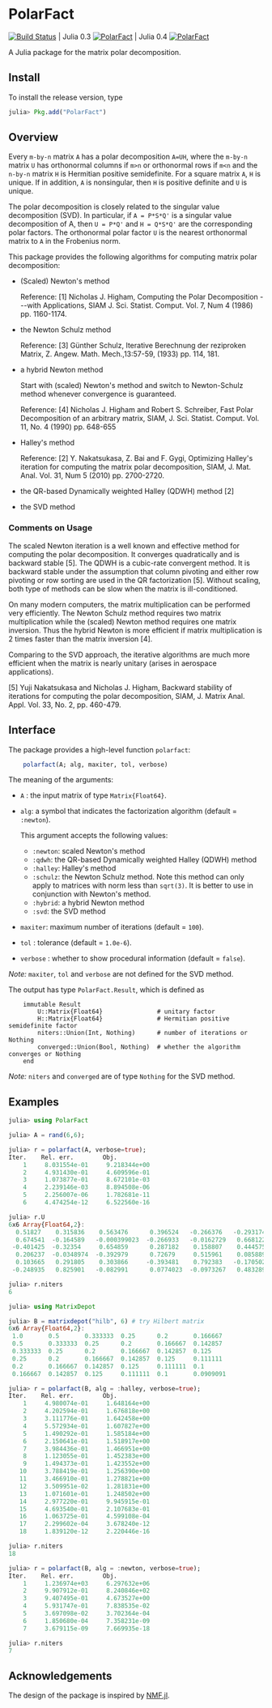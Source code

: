 # PolarFact

[![Build Status](https://travis-ci.org/weijianzhang/PolarFact.jl.svg?branch=master)](https://travis-ci.org/weijianzhang/PolarFact.jl)
| Julia 0.3 [![PolarFact](http://pkg.julialang.org/badges/PolarFact_release.svg)](http://pkg.julialang.org/?pkg=PolarFact&ver=release)
| Julia 0.4 [![PolarFact](http://pkg.julialang.org/badges/PolarFact_nightly.svg)](http://pkg.julialang.org/?pkg=PolarFact&ver=nightly)

A Julia package for the matrix polar decomposition.

## Install

To install the release version, type

```julia
julia> Pkg.add("PolarFact")
```

## Overview 

Every ``m-by-n`` matrix ``A`` has a polar decomposition ``A=UH``,
where the ``m-by-n`` matrix ``U`` has orthonormal columns if ``m>n``
or orthonormal rows if ``m<n`` and the ``n-by-n`` matrix ``H`` is
Hermitian positive semidefinite. For a square matrix ``A``, ``H`` is
unique. If in addition, ``A`` is nonsingular, then ``H`` is positive
definite and ``U`` is unique.

The polar decomposition is closely related to the singular value
decomposition (SVD). In particular, if ``A = P*S*Q'`` is a singular
value decomposition of A, then ``U = P*Q'`` and ``H = Q*S*Q'`` are the
corresponding polar factors. The orthonormal polar factor ``U`` is the
nearest orthonormal matrix to ``A`` in the Frobenius norm. 

This package provides the following algorithms for computing matrix
polar decomposition:

* (Scaled) Newton's method

	Reference:
	[1] Nicholas J. Higham, Computing the Polar Decomposition ---with Applications,
	SIAM J. Sci. Statist. Comput. Vol. 7, Num 4 (1986) pp. 1160-1174.
	
* the Newton Schulz method 

	Reference:
	[3] Günther Schulz, Iterative Berechnung der reziproken Matrix, Z. Angew.
	Math. Mech.,13:57-59, (1933) pp. 114, 181.

* a hybrid Newton method

	Start with (scaled) Newton's method and switch to Newton-Schulz method
	whenever convergence is guaranteed.

	Reference:
	[4] Nicholas J. Higham and Robert S. Schreiber, Fast Polar
	Decomposition of an arbitrary matrix, SIAM, J. Sci. Statist. Comput.
	Vol. 11, No. 4 (1990) pp. 648-655

* Halley's method

	Reference:
	[2] Y. Nakatsukasa, Z. Bai and F. Gygi, Optimizing Halley's iteration 
	for computing the matrix polar decomposition, SIAM, J. Mat. Anal. 
	Vol. 31, Num 5 (2010) pp. 2700-2720. 

* the QR-based Dynamically weighted Halley (QDWH) method [2]  

* the SVD method


### Comments on Usage

The scaled Newton iteration is a well known and effective method for
computing the polar decomposition. It converges quadratically and is
backward stable [5]. The QDWH is a cubic-rate convergent method.
It is backward stable under the assumption that column pivoting and
either row pivoting or row sorting are used in the QR factorization [5]. 
Without scaling, both type of methods can be slow when the matrix is
ill-conditioned.

On many modern computers, the matrix multiplication can be performed
very efficiently. The Newton Schulz method requires two matrix
multiplication while the (scaled) Newton method requires one matrix
inversion. Thus the hybrid Newton is more efficient if matrix
multiplication is 2 times faster than the matrix inversion [4].

Comparing to the SVD approach, the iterative algorithms are much more
efficient when the matrix is nearly unitary (arises in aerospace
applications). 

[5] Yuji Nakatsukasa and Nicholas J. Higham, Backward stability of
iterations for computing the polar decomposition, SIAM, J.
Matrix Anal. Appl. Vol. 33, No. 2, pp. 460-479. 

## Interface

The package provides a high-level function ``polarfact``:

```julia
	polarfact(A; alg, maxiter, tol, verbose)
```

The meaning of the arguments:

- ``A`` : the input matrix of type ``Matrix{Float64}``.

- ``alg``: a symbol that indicates the factorization algorithm (default = ``:newton``).

	This argument accepts the following values:

	- ``:newton``: scaled Newton's method
	- ``:qdwh``: the QR-based Dynamically weighted Halley (QDWH) method
	- ``:halley``: Halley's method
	- ``:schulz``: the Newton Schulz method. Note this method can only
		           apply to matrices with norm less than ``sqrt(3)``. It is
				   better to use in conjunction with Newton's method.
	- ``:hybrid``: a hybrid Newton method 
	- ``:svd``: the SVD method

- ``maxiter``: maximum number of iterations (default = ``100``).

- ``tol`` :  tolerance (default = ``1.0e-6``).

- ``verbose`` : whether to show procedural information (default = ``false``).

*Note:* ``maxiter``, ``tol`` and ``verbose`` are not defined for the
SVD method.

The output has type ``PolarFact.Result``, which is defined as 

```
	immutable Result
		U::Matrix{Float64}               # unitary factor
		H::Matrix{Float64}               # Hermitian positive semidefinite factor
		niters::Union(Int, Nothing)      # number of iterations or Nothing
		converged::Union(Bool, Nothing)  # whether the algorithm converges or Nothing
	end
```

*Note:* ``niters`` and ``converged`` are of type ``Nothing`` for the
SVD method. 

## Examples

```julia
julia> using PolarFact

julia> A = rand(6,6);

julia> r = polarfact(A, verbose=true);
Iter.    Rel. err.        Obj.         
    1     8.031554e-01     9.218344e+00
    2     4.931430e-01     4.609596e-01
    3     1.073877e-01     8.672101e-03
    4     2.239146e-03     8.894508e-06
    5     2.256007e-06     1.782681e-11
    6     4.474254e-12     6.522560e-16

julia> r.U
6x6 Array{Float64,2}:
  0.51827    0.315836    0.563476      0.396524   -0.266376   -0.293174 
  0.674541  -0.164589   -0.000399023  -0.266933   -0.0162729   0.668122 
 -0.401425  -0.32354     0.654859      0.287182    0.158807    0.444575 
  0.206237  -0.0348974  -0.392979      0.72679     0.515961    0.0858893
  0.103665   0.291805    0.303866     -0.393481    0.792383   -0.170502 
 -0.248935   0.825901   -0.082991      0.0774023  -0.0973267   0.483289 

julia> r.niters
6

julia> using MatrixDepot

julia> B = matrixdepot("hilb", 6) # try Hilbert matrix
6x6 Array{Float64,2}:
 1.0       0.5       0.333333  0.25      0.2       0.166667 
 0.5       0.333333  0.25      0.2       0.166667  0.142857 
 0.333333  0.25      0.2       0.166667  0.142857  0.125    
 0.25      0.2       0.166667  0.142857  0.125     0.111111 
 0.2       0.166667  0.142857  0.125     0.111111  0.1      
 0.166667  0.142857  0.125     0.111111  0.1       0.0909091

julia> r = polarfact(B, alg = :halley, verbose=true);
Iter.    Rel. err.        Obj.         
    1     4.980074e-01     1.648164e+00
    2     4.202594e-01     1.676818e+00
    3     3.111776e-01     1.642458e+00
    4     5.572934e-01     1.607827e+00
    5     1.490292e-01     1.585184e+00
    6     2.150641e-01     1.518917e+00
    7     3.984436e-01     1.466951e+00
    8     1.123055e-01     1.452383e+00
    9     1.494373e-01     1.423552e+00
   10     3.788419e-01     1.256390e+00
   11     3.466910e-01     1.278821e+00
   12     3.509951e-02     1.281831e+00
   13     1.071601e-01     1.248502e+00
   14     2.977220e-01     9.945915e-01
   15     4.693540e-01     2.107683e-01
   16     1.063725e-01     4.599108e-04
   17     2.299602e-04     3.678240e-12
   18     1.839120e-12     2.220446e-16

julia> r.niters
18

julia> r = polarfact(B, alg = :newton, verbose=true);
Iter.    Rel. err.        Obj.         
    1     1.236974e+03     6.297632e+06
    2     9.907912e-01     8.240846e+02
    3     9.407495e-01     4.673527e+00
    4     5.931747e-01     7.838535e-02
    5     3.697098e-02     3.702364e-04
    6     1.850680e-04     7.358231e-09
    7     3.679115e-09     7.669935e-18

julia> r.niters
7
```
## Acknowledgements

The design of the package is inspired by [NMF.jl](https://github.com/JuliaStats/NMF.jl).


